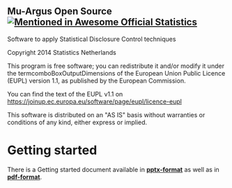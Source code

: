 ## Mu-Argus Open Source [![Mentioned in Awesome Official Statistics ](https://awesome.re/mentioned-badge.svg)](http://www.awesomeofficialstatistics.org)

Software to apply Statistical Disclosure Control techniques

Copyright 2014 Statistics Netherlands

This program is free software; you can redistribute it and/or 
modify it under the termcomboBoxOutputDimensions of the European Union Public Licence 
(EUPL) version 1.1, as published by the European Commission.

You can find the text of the EUPL v1.1 on
https://joinup.ec.europa.eu/software/page/eupl/licence-eupl

This software is distributed on an "AS IS" basis without 
warranties or conditions of any kind, either express or implied.

# Getting started
There is a Getting started document available in [**pptx-format**](https://github.com/sdcTools/manuals/blob/master/mu-argus/Getting%20started%20with%20Mu%20Argus.pptx) as well as in [**pdf-format**](https://github.com/sdcTools/manuals/blob/master/mu-argus/Getting%20started%20with%20Mu%20Argus.pdf).
